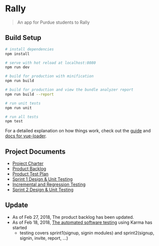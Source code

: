 # Rally

> An app for Purdue students to Rally

## Build Setup

``` bash
# install dependencies
npm install

# serve with hot reload at localhost:8080
npm run dev

# build for production with minification
npm run build

# build for production and view the bundle analyzer report
npm run build --report

# run unit tests
npm run unit

# run all tests
npm test
```

For a detailed explanation on how things work, check out the [guide](http://vuejs-templates.github.io/webpack/) and [docs for vue-loader](http://vuejs.github.io/vue-loader).


## Project Documents
* [Project Charter](https://docs.google.com/document/d/15cPtRO2IZSlIIbxQIAzjKdeMH3HEPMQaVLZzSb-WlRo/edit?usp=sharing)
* [Product Backlog](https://docs.google.com/document/d/1hjHZlZ0oMQMrNIRGFWsC3MCapC_0nXZfwV9oZpfptUo/edit?usp=sharing)
* [Product Test Plan](https://docs.google.com/document/d/1c50bXMDoKWstFJ7nP9LG9DRZufbCH9ee3ijX7JdtxfM/edit?usp=sharing)
* [Sprint 1 Design & Unit Testing](https://docs.google.com/document/d/1ilSs19kYYj-ziZVYRCOkWBcdP84RLxrOD2POnWN3qPA/edit?usp=sharing)
* [Incremental and Regression Testing](https://docs.google.com/document/d/1wDnaLlY_f6zHJnyPWvA7QEnW2hm_O4oRgNxLVnpbj9U/edit?usp=sharing)
* [Sprint 2 Design & Unit Testing](https://docs.google.com/document/d/1NUlvD6_r_q15MS6FdWKLbD6qNP471b_en-5xNq40QD0/edit?usp=sharing)


## Update
* As of Feb 27, 2018, The product backlog has been updated.
* As of Feb 18, 2018, [The automated software testing](https://github.com/erenwh/Rally/tree/test-han) using Karma has started
  * testing covers sprint1(signup, signin modules) and sprint2(signup, signin, invite, report, ...)

